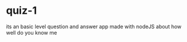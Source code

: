 # quiz-1
its an basic level question and answer app made with nodeJS about how well do you know me 
